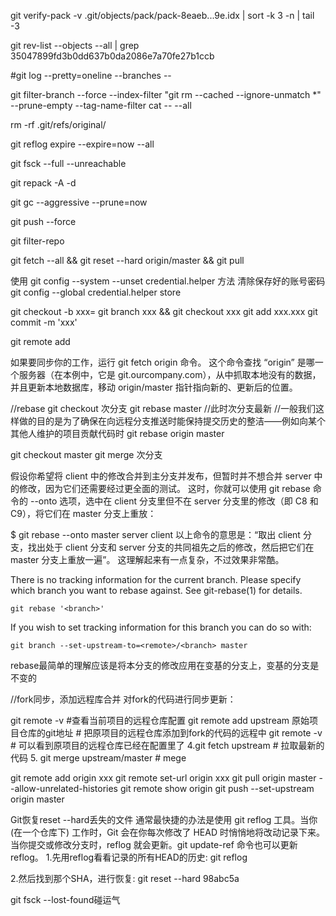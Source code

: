 git verify-pack -v .git/objects/pack/pack-8eaeb...9e.idx | sort -k 3 -n | tail -3

git rev-list --objects --all | grep 35047899fd3b0dd637b0da2086e7a70fe27b1ccb

#git log --pretty=oneline --branches --  

git filter-branch --force --index-filter "git rm --cached --ignore-unmatch *" --prune-empty --tag-name-filter cat -- --all

rm -rf .git/refs/original/
 
git reflog expire --expire=now --all
 
git fsck --full --unreachable
 
git repack -A -d
 
git gc --aggressive --prune=now
 
git push --force

git filter-repo

git fetch --all && git reset --hard origin/master && git pull

使用 git config --system --unset credential.helper 方法 清除保存好的账号密码
git config --global credential.helper store

git checkout -b xxx= git branch xxx && git checkout xxx
git add xxx.xxx
git commit -m 'xxx'

git remote add

如果要同步你的工作，运行 git fetch origin 命令。 这个命令查找 “origin” 是哪一个服务器（在本例中，它是 git.ourcompany.com），从中抓取本地没有的数据，并且更新本地数据库，移动 origin/master 指针指向新的、更新后的位置。

//rebase
git checkout 次分支
git rebase master //此时次分支最新
//一般我们这样做的目的是为了确保在向远程分支推送时能保持提交历史的整洁——例如向某个其他人维护的项目贡献代码时
git rebase origin master

git checkout master
git merge 次分支

假设你希望将 client 中的修改合并到主分支并发布，但暂时并不想合并 server 中的修改，因为它们还需要经过更全面的测试。 这时，你就可以使用 git rebase 命令的 --onto 选项，选中在 client 分支里但不在 server 分支里的修改（即 C8 和 C9），将它们在 master 分支上重放：

$ git rebase --onto master server client
以上命令的意思是：“取出 client 分支，找出处于 client 分支和 server 分支的共同祖先之后的修改，然后把它们在 master 分支上重放一遍”。 这理解起来有一点复杂，不过效果非常酷。

There is no tracking information for the current branch.
Please specify which branch you want to rebase against.
See git-rebase(1) for details.

    git rebase '<branch>'

If you wish to set tracking information for this branch you can do so with:

    git branch --set-upstream-to=<remote>/<branch> master

rebase最简单的理解应该是将本分支的修改应用在变基的分支上，变基的分支是不变的

//fork同步，添加远程库合并
对fork的代码进行同步更新：

git remote -v #查看当前项目的远程仓库配置
git remote add upstream 原始项目仓库的git地址 # 把原项目的远程仓库添加到fork的代码的远程中
git remote -v # 可以看到原项目的远程仓库已经在配置里了
4.git fetch upstream # 拉取最新的代码
5. git merge upstream/master # mege

git remote add origin xxx
git remote set-url origin xxx
git pull origin master --allow-unrelated-histories
git remote show origin
git push --set-upstream origin master

Git恢复reset --hard丢失的文件
通常最快捷的办法是使用 git reflog 工具。当你 (在一个仓库下) 工作时，Git 会在你每次修改了 HEAD 时悄悄地将改动记录下来。当你提交或修改分支时，reflog 就会更新。git update-ref 命令也可以更新 reflog。
1.先用reflog看看记录的所有HEAD的历史: git reflog

2.然后找到那个SHA，进行恢复: git reset --hard 98abc5a

git fsck --lost-found碰运气